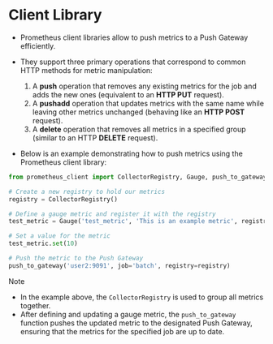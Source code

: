 # Client Library
- Prometheus client libraries allow to push metrics to a Push Gateway efficiently. 
- They support three primary operations that correspond to common HTTP methods for metric manipulation:
    1. A **push** operation that removes any existing metrics for the job and adds the new ones (equivalent to an **HTTP PUT** request).
    2. A **pushadd** operation that updates metrics with the same name while leaving other metrics unchanged (behaving like an **HTTP POST** request).
    3. A **delete** operation that removes all metrics in a specified group (similar to an HTTP **DELETE** request).

- Below is an example demonstrating how to push metrics using the Prometheus client library:
```py
from prometheus_client import CollectorRegistry, Gauge, push_to_gateway

# Create a new registry to hold our metrics
registry = CollectorRegistry()

# Define a gauge metric and register it with the registry
test_metric = Gauge('test_metric', 'This is an example metric', registry=registry)

# Set a value for the metric
test_metric.set(10)

# Push the metric to the Push Gateway
push_to_gateway('user2:9091', job='batch', registry=registry)
```

> [!NOTE]
> - In the example above, the `CollectorRegistry` is used to group all metrics together. 
> - After defining and updating a gauge metric, the `push_to_gateway` function pushes the updated metric to the designated Push Gateway, ensuring that the metrics for the specified job are up to date.
